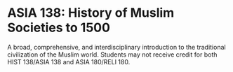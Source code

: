 # ASIA 138: History of Muslim Societies to 1500

A broad, comprehensive, and interdisciplinary introduction to the traditional civilization of the Muslim world. Students may not receive credit for both HIST 138/ASIA 138 and ASIA 180/RELI 180.